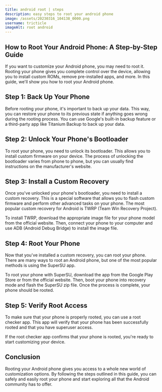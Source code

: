 ```yaml
---
title: android root | steps
description: easy steps to root your android phone
image: /assets/20230316_104138_0000.png
username: tricticle
imageAlt: root android
---
```


## How to Root Your Android Phone: A Step-by-Step Guide
If you want to customize your Android phone, you may need to root it. Rooting your phone gives you complete control over the device, allowing you to install custom ROMs, remove pre-installed apps, and more. In this guide, we'll show you how to root your Android phone.

## Step 1: Back Up Your Phone
Before rooting your phone, it's important to back up your data. This way, you can restore your phone to its previous state if anything goes wrong during the rooting process. You can use Google's built-in backup feature or a third-party app like Titanium Backup to back up your data.

## Step 2: Unlock Your Phone's Bootloader
To root your phone, you need to unlock its bootloader. This allows you to install custom firmware on your device. The process of unlocking the bootloader varies from phone to phone, but you can usually find instructions on the manufacturer's website.

## Step 3: Install a Custom Recovery
Once you've unlocked your phone's bootloader, you need to install a custom recovery. This is a special software that allows you to flash custom firmware and perform other advanced tasks on your phone. The most popular custom recovery for Android is TWRP (Team Win Recovery Project).

To install TWRP, download the appropriate image file for your phone model from the official website. Then, connect your phone to your computer and use ADB (Android Debug Bridge) to install the image file.

## Step 4: Root Your Phone
Now that you've installed a custom recovery, you can root your phone. There are many ways to root an Android phone, but one of the most popular methods is using the SuperSU app.

To root your phone with SuperSU, download the app from the Google Play Store or from the official website. Then, boot your phone into recovery mode and flash the SuperSU zip file. Once the process is complete, your phone should be rooted.

## Step 5: Verify Root Access
To make sure that your phone is properly rooted, you can use a root checker app. This app will verify that your phone has been successfully rooted and that you have superuser access.

If the root checker app confirms that your phone is rooted, you're ready to start customizing your device.

## Conclusion
Rooting your Android phone gives you access to a whole new world of customization options. By following the steps outlined in this guide, you can safely and easily root your phone and start exploring all that the Android community has to offer.